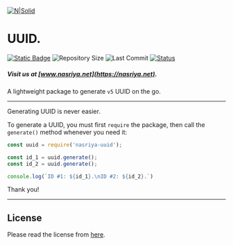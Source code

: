 [![N|Solid](https://static.wixstatic.com/media/72ffe6_da8d2142d49c42b29c96ba80c8a91a6c~mv2.png)](https://nasriya.net)
# UUID.
[![Static Badge](https://img.shields.io/badge/license-Free_(Restricted)-blue)](https://github.com/nasriyasoftware/UUID?tab=License-1-ov-file) ![Repository Size](https://img.shields.io/github/repo-size/nasriyasoftware/UUID.svg) ![Last Commit](https://img.shields.io/github/last-commit/nasriyasoftware/UUID.svg) [![Status](https://img.shields.io/badge/Status-Stable-green.svg)](link-to-your-status-page)
##### Visit us at [www.nasriya.net](https://nasriya.net).
A lightweight package to generate `v5` UUID on the go.
___
Generating UUID is never easier.

To generate a UUID, you must first `require` the package, then call the `generate()` method whenever you need it:

```js
const uuid = require('nasriya-uuid');

const id_1 = uuid.generate();
const id_2 = uuid.generate();

console.log(`ID #1: ${id_1}.\nID #2: ${id_2}.`)
```
Thank you!
___
## License
Please read the license from [here](https://github.com/nasriyasoftware/UUID?tab=License-1-ov-file).
